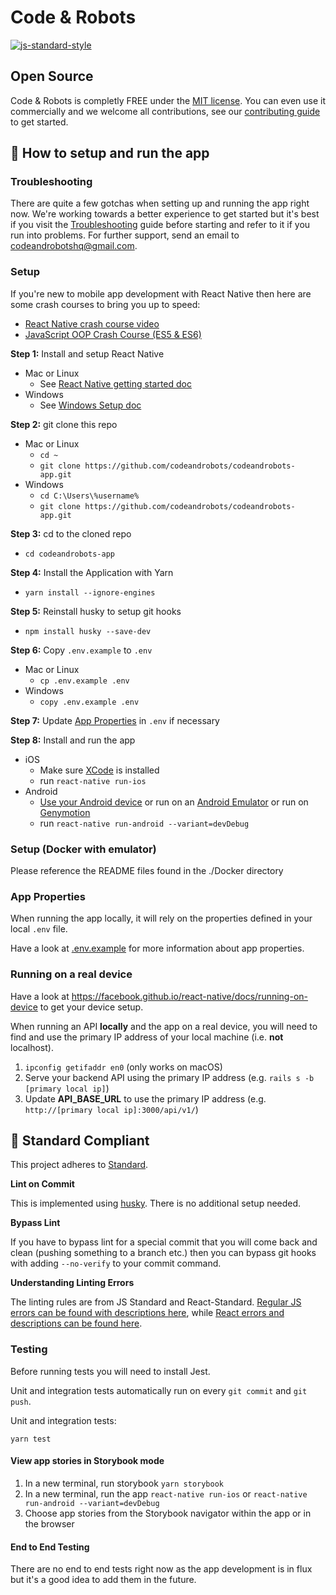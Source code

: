 # Code & Robots

[![js-standard-style](https://img.shields.io/badge/code%20style-standard-brightgreen.svg?style=flat)](http://standardjs.com/)

## Open Source

Code & Robots is completly FREE under the [MIT license](https://github.com/codeandrobots/codeandrobots/blob/master/LICENSE). You can even use it commercially and we welcome all contributions, see our [contributing guide](CONTRIBUTING.md) to get started.

## :rocket: How to setup and run the app

### Troubleshooting

There are quite a few gotchas when setting up and running the app right now. We're working towards a better experience to get started but it's best if you visit the [Troubleshooting](TROUBLESHOOTING.md) guide before starting and refer to it if you run into problems. For further support, send an email to [codeandrobotshq@gmail.com](mailto:codeandrobotshq@gmail.com).

### Setup

If you're new to mobile app development with React Native then here are some crash courses to bring you up to speed:

- [React Native crash course video](https://www.youtube.com/watch?v=mkualZPRZCs)
- [JavaScript OOP Crash Course (ES5 & ES6)](https://www.youtube.com/watch?v=vDJpGenyHaA)

**Step 1:** Install and setup React Native

- Mac or Linux
  - See [React Native getting started doc](https://facebook.github.io/react-native/docs/getting-started)
- Windows
  - See [Windows Setup doc](https://github.com/codeandrobots/codeandrobots-app/blob/master/SETUP_WINDOWS.md)

**Step 2:** git clone this repo

- Mac or Linux
  - `cd ~`
  - `git clone https://github.com/codeandrobots/codeandrobots-app.git`
- Windows
  - `cd C:\Users\%username%`
  - `git clone https://github.com/codeandrobots/codeandrobots-app.git`

**Step 3:** cd to the cloned repo

- `cd codeandrobots-app`

**Step 4:** Install the Application with Yarn

- `yarn install --ignore-engines`

**Step 5:** Reinstall husky to setup git hooks

- `npm install husky --save-dev`

**Step 6:** Copy `.env.example` to `.env`

- Mac or Linux
  - `cp .env.example .env`
- Windows
  - `copy .env.example .env`

**Step 7:** Update [App Properties](#app-properties) in `.env` if necessary

**Step 8:** Install and run the app

- iOS
  - Make sure [XCode](https://developer.apple.com/xcode/) is installed
  - run `react-native run-ios`
- Android
  - [Use your Android device](https://facebook.github.io/react-native/docs/running-on-device) or run on an [Android Emulator](https://medium.com/@Charles_Stover/create-a-react-native-app-on-an-android-emulator-1c0d94f288ae) or run on [Genymotion](https://www.genymotion.com)
  - run `react-native run-android --variant=devDebug`

### Setup (Docker with emulator)

Please reference the README files found in the ./Docker directory

### App Properties

When running the app locally, it will rely on the properties defined in your local `.env` file.

Have a look at [.env.example](https://github.com/codeandrobots/codeandrobots-kit/blob/master/app/.env.example) for more information about app properties.

### Running on a real device

Have a look at https://facebook.github.io/react-native/docs/running-on-device to get your device setup.

When running an API **locally** and the app on a real device, you will need to find and use the primary IP address of your local machine (i.e. **not** localhost).

1. `ipconfig getifaddr en0` (only works on macOS)
2. Serve your backend API using the primary IP address (e.g. `rails s -b [primary local ip]`)
3. Update **API_BASE_URL** to use the primary IP address (e.g. `http://[primary local ip]:3000/api/v1/`)

## :no_entry_sign: Standard Compliant

This project adheres to [Standard](https://github.com/standard/standard).

**Lint on Commit**

This is implemented using [husky](https://github.com/typicode/husky). There is no additional setup needed.

**Bypass Lint**

If you have to bypass lint for a special commit that you will come back and clean (pushing something to a branch etc.) then you can bypass git hooks with adding `--no-verify` to your commit command.

**Understanding Linting Errors**

The linting rules are from JS Standard and React-Standard. [Regular JS errors can be found with descriptions here](http://eslint.org/docs/rules/), while [React errors and descriptions can be found here](https://github.com/yannickcr/eslint-plugin-react).

### Testing

Before running tests you will need to install Jest.

Unit and integration tests automatically run on every `git commit` and `git push`.

Unit and integration tests:

```
yarn test
```

#### View app stories in Storybook mode

1. In a new terminal, run storybook `yarn storybook`
2. In a new terminal, run the app `react-native run-ios` or `react-native run-android --variant=devDebug`
3. Choose app stories from the Storybook navigator within the app or in the browser

#### End to End Testing

There are no end to end tests right now as the app development is in flux but it's a good idea to add them in the future.
